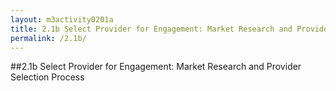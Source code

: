 ```yaml
---
layout: m3activity0201a
title: 2.1b Select Provider for Engagement: Market Research and Provider Selection Process
permalink: /2.1b/
---
```

##2.1b Select Provider for Engagement: Market Research and Provider Selection Process
